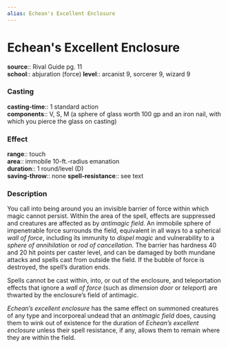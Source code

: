 ```yaml
---
alias: Echean's Excellent Enclosure
---
```


# Echean's Excellent Enclosure 

**source**:: Rival Guide pg. 11  
**school**:: abjuration (force)
**level**:: arcanist 9, sorcerer 9, wizard 9

### Casting 

**casting-time**:: 1 standard action  
**components**:: V, S, M (a sphere of glass worth 100 gp and an iron nail, with which you pierce the glass on casting)

### Effect 

**range**:: touch  
**area**:: immobile 10-ft.-radius emanation  
**duration**:: 1 round/level (D)  
**saving-throw**:: none
**spell-resistance**:: see text

### Description 

You call into being around you an invisible barrier of force within which magic cannot persist. Within the area of the spell, effects are suppressed and creatures are affected as by *antimagic field*. An immobile sphere of impenetrable force surrounds the field, equivalent in all ways to a spherical *wall of force*, including its immunity to *dispel magic* and vulnerability to a *sphere of annihilation* or *rod of cancellation*. The barrier has hardness 40 and 20 hit points per caster level, and can be damaged by both mundane attacks and spells cast from outside the field. If the bubble of force is destroyed, the spell’s duration ends.  
  
Spells cannot be cast within, into, or out of the enclosure, and teleportation effects that ignore a *wall of force* (such as *dimension door* or *teleport*) are thwarted by the enclosure’s field of antimagic.  
  
*Echean’s excellent enclosure* has the same effect on summoned creatures of any type and incorporeal undead that an *antimagic field* does, causing them to wink out of existence for the duration of *Echean’s excellent enclosure* unless their spell resistance, if any, allows them to remain where they are within the field.
